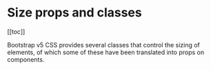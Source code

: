 # Size props and classes

<ClientOnly>
  <Teleport to=".bd-toc">

[[toc]]

  </Teleport>
</ClientOnly>

<div class="lead mb-5">

Bootstrap v5 CSS provides several classes that control the sizing of elements, of which some of these have been translated into props on components.

</div>
